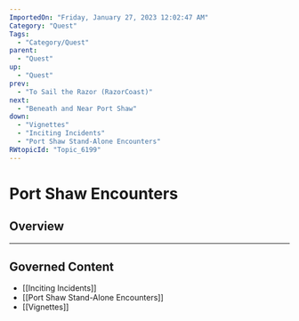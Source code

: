 ```yaml
---
ImportedOn: "Friday, January 27, 2023 12:02:47 AM"
Category: "Quest"
Tags:
  - "Category/Quest"
parent:
  - "Quest"
up:
  - "Quest"
prev:
  - "To Sail the Razor (RazorCoast)"
next:
  - "Beneath and Near Port Shaw"
down:
  - "Vignettes"
  - "Inciting Incidents"
  - "Port Shaw Stand-Alone Encounters"
RWtopicId: "Topic_6199"
---
```

# Port Shaw Encounters
## Overview
---
## Governed Content
- [[Inciting Incidents]]
- [[Port Shaw Stand-Alone Encounters]]
- [[Vignettes]]

